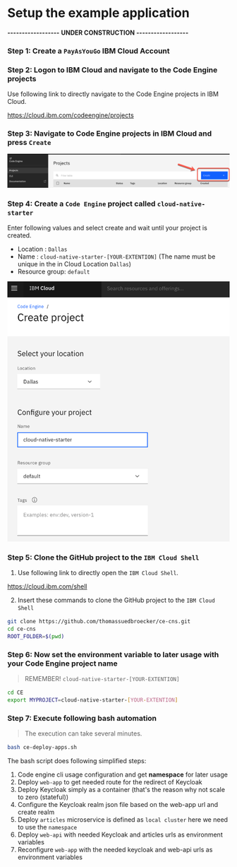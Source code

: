 # Setup the example application

**------------------**
**UNDER CONSTRUCTION**
**------------------**

### Step 1: Create a `PayAsYouGo` IBM Cloud Account

### Step 2: Logon to IBM Cloud and navigate to the Code Engine projects

Use following link to directly navigate to the Code Engine projects in IBM Cloud.

<https://cloud.ibm.com/codeengine/projects>

### Step 3: Navigate to Code Engine projects in IBM Cloud and press `Create`

![](images/cns-ce-create-project-01.png)

### Step 4: Create a `Code Engine` project called `cloud-native-starter`

Enter following values and select create and wait until your project is created.

* Location      : `Dallas`
* Name          : `cloud-native-starter-[YOUR-EXTENTION]` (The name must be unique in the in Cloud Location `Dallas`)
* Resource group: `default`

![](images/cns-ce-create-project.png)


### Step 5: Clone the GitHub project to the `IBM Cloud Shell`

1. Use following link to directly open the `IBM Cloud Shell`.

<https://cloud.ibm.com/shell>

2. Insert these commands to clone the GitHub project to the `IBM Cloud Shell`

```sh
git clone https://github.com/thomassuedbroecker/ce-cns.git
cd ce-cns
ROOT_FOLDER=$(pwd)
```

### Step 6: Now set the environment variable to later usage with your Code Engine project name

> REMEMBER! `cloud-native-starter-[YOUR-EXTENTION]`

```sh
cd CE
export MYPROJECT=cloud-native-starter-[YOUR-EXTENTION]
```

### Step 7: Execute following bash automation

> The execution can take several minutes.

```sh
bash ce-deploy-apps.sh
```

The bash script does following simplified steps:

1. Code engine cli usage configuration and get **namespace** for later usage
2. Deploy `web-app` to get needed route for the redirect of Keycloak
3. Deploy Keycloak simply as a container (that's the reason why not scale to zero (stateful))
4. Configure the Keycloak realm json file based on the web-app url and create realm
5. Deploy `articles` microservice is defined as `local cluster` here we need to use the `namespace`
6. Deploy `web-api` with needed Keycloak and articles urls as environment variables
7. Reconfigure `web-app` with the needed keycloak and web-api urls as environment variables

